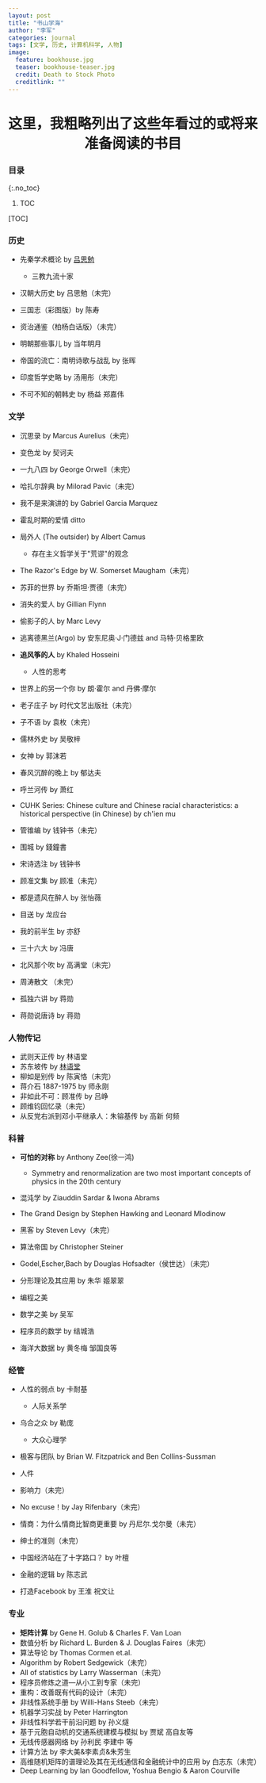 ```yaml
---
layout: post
title: "书山学海"
author: "李军"
categories: journal
tags: [文学, 历史, 计算机科学, 人物]
image:
  feature: bookhouse.jpg
  teaser: bookhouse-teaser.jpg
  credit: Death to Stock Photo
  creditlink: ""
---
```


<h1 align="center">这里，我粗略列出了这些年看过的或将来准备阅读的书目</h1>

### 目录

{:.no_toc}

1. TOC

[TOC]

### 历史

+ 先秦学术概论  by <u>吕思勉</u>
  + 三教九流十家


+ 汉朝大历史 by 吕思勉（未完）
+ 三国志（彩图版）by 陈寿
+ 资治通鉴（柏杨白话版）（未完）
+ 明朝那些事儿 by 当年明月
+ 帝国的流亡：南明诗歌与战乱 by 张晖
+ 印度哲学史略 by 汤用彤（未完）
+ 不可不知的朝韩史 by 杨益 郑嘉伟

### 文学

+ 沉思录 by Marcus Aurelius（未完）
+ 变色龙 by 契诃夫
+ 一九八四 by George Orwell（未完）
+ 哈扎尔辞典 by Milorad Pavic（未完）
+ 我不是来演讲的 by Gabriel Garcia Marquez
+ 霍乱时期的爱情 ditto
+ 局外人 (The outsider) by Albert Camus
  + 存在主义哲学关于"荒谬"的观念


+ The Razor's Edge by W. Somerset Maugham（未完）
+ 苏菲的世界 by 乔斯坦·贾德（未完）
+ 消失的爱人 by Gillian Flynn
+ 偷影子的人 by Marc Levy
+ 逃离德黑兰(Argo) by 安东尼奥·J·门德兹 and 马特·贝格里欧
+ **追风筝的人** by Khaled Hosseini
  + 人性的思考


+ 世界上的另一个你 by 朗·霍尔 and 丹佛·摩尔
+ 老子庄子 by 时代文艺出版社（未完）
+ 子不语 by 袁枚（未完）
+ 儒林外史 by 吴敬梓
+ 女神 by 郭沫若
+ 春风沉醉的晚上 by 郁达夫
+ 呼兰河传 by 萧红
+ CUHK Series: Chinese culture and Chinese racial characteristics: a historical perspective (in Chinese) by ch'ien mu
+ 管锥编 by 钱钟书（未完）
+ 围城 by 錢鐘書
+ 宋诗选注 by 钱钟书
+ 顾准文集 by 顾准（未完）
+ 都是遗风在醉人 by 张怡薇
+ 目送 by 龙应台
+ 我的前半生 by 亦舒
+ 三十六大 by 冯唐
+ 北风那个吹 by 高满堂（未完）
+ 周涛散文 （未完）
+ 孤独六讲 by 蒋勋
+ 蒋勋说唐诗 by 蒋勋

### 人物传记

+ 武则天正传 by 林语堂
+ 苏东坡传 by <u>林语堂</u>
+ 柳如是别传 by 陈寅恪（未完）
+ 蒋介石 1887-1975 by 师永刚
+ 非如此不可：顾准传 by 吕峥
+ 顾维钧回忆录（未完）
+ 从反党右派到邓小平继承人：朱镕基传 by 高新 何频

### 科普

+ **可怕的对称** by Anthony Zee(徐一鸿)
  + Symmetry and renormalization are two most important concepts of physics in the 20th century


+ 混沌学 by Ziauddin Sardar & Iwona Abrams 
+ The Grand Design by Stephen Hawking and Leonard Mlodinow 
+ 黑客 by Steven Levy（未完）
+ 算法帝国 by Christopher Steiner
+ Godel,Escher,Bach by Douglas Hofsadter（侯世达）（未完）
+ 分形理论及其应用 by 朱华 姬翠翠
+ 编程之美 
+ 数学之美 by 吴军
+ 程序员的数学 by 结城浩
+ 海洋大数据 by 黄冬梅 邹国良等

### 经管

+ 人性的弱点 by 卡耐基
  + 人际关系学


+ 乌合之众 by 勒庞
  + 大众心理学


+ 极客与团队 by Brian W. Fitzpatrick and Ben Collins-Sussman
+ 人件
+ 影响力（未完）
+ No excuse！by Jay Rifenbary（未完）
+ 情商：为什么情商比智商更重要 by 丹尼尔.戈尔曼（未完）
+ 绅士的准则（未完）
+ 中国经济站在了十字路口？ by 叶檀
+ 金融的逻辑 by 陈志武
+ 打造Facebook by 王淮 祝文让

### 专业

+ **矩阵计算** by Gene H. Golub & Charles F. Van Loan
+ 数值分析 by Richard L. Burden & J. Douglas Faires（未完）
+ 算法导论 by Thomas Cormen et.al.
+ Algorithm by Robert Sedgewick（未完）
+ All of statistics by Larry Wasserman（未完）
+ 程序员修炼之道—从小工到专家（未完）
+ 重构：改善既有代码的设计（未完）
+ 非线性系统手册 by Willi-Hans Steeb（未完）
+ 机器学习实战 by Peter Harrington
+ 非线性科学若干前沿问题 by 孙义燧
+ 基于元胞自动机的交通系统建模与模拟 by 贾斌 高自友等
+ 无线传感器网络 by 孙利民 李建中 等
+ 计算方法 by 李大美&李素贞&朱芳生
+ 高维随机矩阵的谱理论及其在无线通信和金融统计中的应用 by 白志东（未完）
+ Deep Learning by Ian Goodfellow, Yoshua Bengio & Aaron Courville